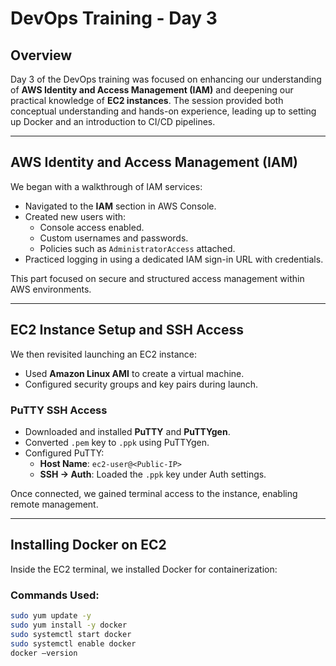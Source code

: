 # DevOps Training - Day 3

## Overview

Day 3 of the DevOps training was focused on enhancing our understanding of **AWS Identity and Access Management (IAM)** and deepening our practical knowledge of **EC2 instances**. The session provided both conceptual understanding and hands-on experience, leading up to setting up Docker and an introduction to CI/CD pipelines.

---

## AWS Identity and Access Management (IAM)

We began with a walkthrough of IAM services:

- Navigated to the **IAM** section in AWS Console.
- Created new users with:
  - Console access enabled.
  - Custom usernames and passwords.
  - Policies such as `AdministratorAccess` attached.
- Practiced logging in using a dedicated IAM sign-in URL with credentials.

This part focused on secure and structured access management within AWS environments.

---

## EC2 Instance Setup and SSH Access

We then revisited launching an EC2 instance:

- Used **Amazon Linux AMI** to create a virtual machine.
- Configured security groups and key pairs during launch.

### PuTTY SSH Access

- Downloaded and installed **PuTTY** and **PuTTYgen**.
- Converted `.pem` key to `.ppk` using PuTTYgen.
- Configured PuTTY:
  - **Host Name**: `ec2-user@<Public-IP>`
  - **SSH → Auth**: Loaded the `.ppk` key under Auth settings.

Once connected, we gained terminal access to the instance, enabling remote management.

---

## Installing Docker on EC2

Inside the EC2 terminal, we installed Docker for containerization:

### Commands Used:

```bash
sudo yum update -y
sudo yum install -y docker
sudo systemctl start docker
sudo systemctl enable docker
docker –version

